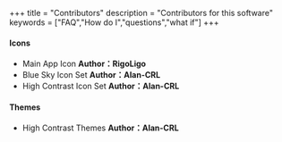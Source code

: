 +++
title = "Contributors"
description = "Contributors for this software"
keywords = ["FAQ","How do I","questions","what if"]
+++

#### Icons
 - Main App Icon **Author：RigoLigo**
 - Blue Sky Icon Set **Author：Alan-CRL**
 - High Contrast  Icon Set **Author：Alan-CRL**

#### Themes
 - High Contrast Themes **Author：Alan-CRL**
